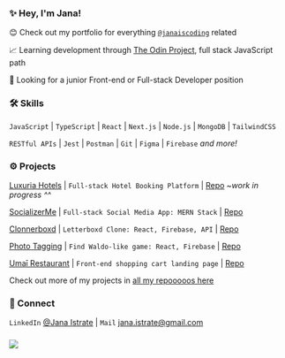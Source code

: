 ### ✨ Hey, I'm Jana!

😊 Check out my portfolio for everything [`@janaiscoding`](https://jana-istrate.vercel.app/) related 
 
📈 Learning development through [The Odin Project](theodinproject.com), full stack JavaScript path

👀 Looking for a junior Front-end or Full-stack Developer position

### 🛠 Skills

`JavaScript` | `TypeScript` | `React` | `Next.js` | `Node.js`  | `MongoDB` | `TailwindCSS` 

`RESTful APIs` | `Jest` | `Postman` | `Git` | `Figma` | `Firebase` *and more!*

### ⚙️ Projects
[Luxuria Hotels](https://github.com/janaiscoding/luxuria-hotel) | `Full-stack Hotel Booking Platform` | [Repo](https://github.com/janaiscoding/luxuria-hotel) *~work in progress ^^*
 
[SocializerMe](https://socializerme.vercel.app/) | `Full-stack Social Media App: MERN Stack` | [Repo](https://github.com/janaiscoding/socializer)
 
[Clonnerboxd](https://clonnerboxd.web.app/) | `Letterboxd Clone: React, Firebase, API` | [Repo](https://github.com/janaiscoding/letterboxd-clone) 
 
[Photo Tagging](https://a-photo-tagging-app.web.app/) | `Find Waldo-like game: React, Firebase` | [Repo](https://github.com/janaiscoding/photo-tagging-app)
 
[Umaī Restaurant](https://umai-restaurant.web.app/) | `Front-end shopping cart landing page` | [Repo](https://github.com/janaiscoding/shopping-cart) 

Check out more of my projects in [all my repooooos here](https://github.com/janaiscoding?tab=repositories)

### 🔗 Connect
`LinkedIn` [@Jana Istrate](https://www.linkedin.com/in/jana-istrate/) | `Mail` [jana.istrate@gmail.com](mailto:jana.istrate@gmail.com) 


### 
![](https://komarev.com/ghpvc/?username=janaiscoding&style=for-the-badge)
